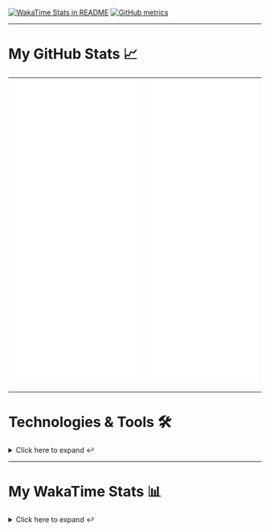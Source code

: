 [![WakaTime Stats in README](https://github.com/LOsioChico/LOsioChico/actions/workflows/waka.yml/badge.svg)](https://github.com/LOsioChico/LOsioChico/actions/workflows/waka.yml) [![GitHub metrics](https://github.com/LOsioChico/LOsioChico/actions/workflows/metrics.yml/badge.svg)](https://github.com/LOsioChico/LOsioChico/actions/workflows/metrics.yml)

---

# My GitHub Stats 📈

| ![](./assets/metrics.svg) | ![](./assets/metrics2.svg) |
| ------------------------- | -------------------------- |

---

# Technologies & Tools 🛠️

<details>
<summary>Click here to expand ↩️</summary>
<br>

## Programming Languages

[![HTML5](https://img.shields.io/badge/HTML5-E34F26?style=for-the-badge&logo=html5&logoColor=white)](https://developer.mozilla.org/en-US/docs/Web/HTML)
[![CSS3](https://img.shields.io/badge/CSS3-1572B6?style=for-the-badge&logo=css3&logoColor=white)](https://developer.mozilla.org/en-US/docs/Web/CSS)
[![JavaScript](https://img.shields.io/badge/JavaScript-F7DF1E?style=for-the-badge&logo=javascript&logoColor=black)](https://developer.mozilla.org/en-US/docs/Web/JavaScript)
[![TypeScript](https://img.shields.io/badge/TypeScript-007ACC?style=for-the-badge&logo=typescript&logoColor=white)](https://www.typescriptlang.org/)

## Web Development

[![React](https://img.shields.io/badge/React-%2361DAFB.svg?&style=for-the-badge&logo=react&logoColor=white)](https://reactjs.org/)
[![React Router Dom](https://img.shields.io/badge/React%20Router%20Dom-CA4245?style=for-the-badge&logo=react-router&logoColor=white)](https://reactrouter.com/)
[![Framer Motion](https://img.shields.io/badge/Framer%20Motion-000000?style=for-the-badge&logo=framer&logoColor=white)](https://www.framer.com/api/motion/)
[![React Query](https://img.shields.io/badge/React%20Query-FF4154?style=for-the-badge&logo=react&logoColor=white)](https://react-query.tanstack.com/)
![Zustand](https://img.shields.io/badge/zustand-%2320232a.svg?style=for-the-badge&logo=react&logoColor=%2361DAFB)

## Form Handling

[![React Hook Form](https://img.shields.io/badge/React%20Hook%20Form-0DAE8B?style=for-the-badge&logo=react-hook-form&logoColor=white)](https://react-hook-form.com/)
[![Zod](https://img.shields.io/badge/Zod-DF2935?style=for-the-badge&logo=typescript&logoColor=white)](https://github.com/colinhacks/zod)

## Web Development Tools

[![Vitest](https://img.shields.io/badge/Vitest-646CFF?style=for-the-badge&logo=vite&logoColor=white)](https://vitest.netlify.app/)
[![ESLint](https://img.shields.io/badge/ESLint-4B32C3?style=for-the-badge&logo=eslint&logoColor=white)](https://eslint.org/)
[![Prettier](https://img.shields.io/badge/Prettier-F7B93E?style=for-the-badge&logo=prettier&logoColor=black)](https://prettier.io/)
[![Tailwind CSS](https://img.shields.io/badge/Tailwind%20CSS-38B2AC?style=for-the-badge&logo=tailwind-css&logoColor=white)](https://tailwindcss.com/)

## Workflow Tools

[![Git](https://img.shields.io/badge/Git-F05032?style=for-the-badge&logo=git&logoColor=white)](https://git-scm.com/)
[![Visual Studio Code](https://img.shields.io/badge/Visual%20Studio%20Code-007ACC?style=for-the-badge&logo=visual-studio-code&logoColor=white)](https://code.visualstudio.com/)

</details>

---

# My WakaTime Stats 📊

<details>
<summary>Click here to expand ↩️</summary>
<br>

<!--START_SECTION:waka-->
![Code Time](http://img.shields.io/badge/Code%20Time-702%20hrs%207%20mins-blue)

![Lines of code](https://img.shields.io/badge/From%20Hello%20World%20I%27ve%20Written-527.4%20thousand%20lines%20of%20code-blue)

**🐱 My GitHub Data** 

> 📦 129.5 kB Used in GitHub's Storage 
 > 
> 🏆 1,003 Contributions in the Year 2023
 > 
> 🚫 Not Opted to Hire
 > 
> 📜 13 Public Repositories 
 > 
> 🔑 7 Private Repositories 
 > 
**I'm an Early 🐤** 

```text
🌞 Morning                1117 commits        ██████░░░░░░░░░░░░░░░░░░░   25.83 % 
🌆 Daytime                1904 commits        ███████████░░░░░░░░░░░░░░   44.03 % 
🌃 Evening                643 commits         ████░░░░░░░░░░░░░░░░░░░░░   14.87 % 
🌙 Night                  660 commits         ████░░░░░░░░░░░░░░░░░░░░░   15.26 % 
```
📅 **I'm Most Productive on Wednesday** 

```text
Monday                   705 commits         ████░░░░░░░░░░░░░░░░░░░░░   16.30 % 
Tuesday                  402 commits         ██░░░░░░░░░░░░░░░░░░░░░░░   09.30 % 
Wednesday                1540 commits        █████████░░░░░░░░░░░░░░░░   35.62 % 
Thursday                 557 commits         ███░░░░░░░░░░░░░░░░░░░░░░   12.88 % 
Friday                   536 commits         ███░░░░░░░░░░░░░░░░░░░░░░   12.40 % 
Saturday                 373 commits         ██░░░░░░░░░░░░░░░░░░░░░░░   08.63 % 
Sunday                   211 commits         █░░░░░░░░░░░░░░░░░░░░░░░░   04.88 % 
```


📊 **This Week I Spent My Time On** 

```text
💬 Programming Languages: 
TypeScript               6 hrs 38 mins       ██████████░░░░░░░░░░░░░░░   38.82 % 
JavaScript               3 hrs 53 mins       ██████░░░░░░░░░░░░░░░░░░░   22.79 % 
JSON                     2 hrs 28 mins       ████░░░░░░░░░░░░░░░░░░░░░   14.48 % 
PowerShell               1 hr 15 mins        ██░░░░░░░░░░░░░░░░░░░░░░░   07.32 % 
TSQL                     28 mins             █░░░░░░░░░░░░░░░░░░░░░░░░   02.80 % 
```

**I Mostly Code in TypeScript** 

```text
TypeScript               11 repos            ███████████░░░░░░░░░░░░░░   45.83 % 
JavaScript               9 repos             █████████░░░░░░░░░░░░░░░░   37.50 % 
CSS                      4 repos             ████░░░░░░░░░░░░░░░░░░░░░   16.67 % 
```




 Last Updated on 14/09/2023 00:43:17 UTC
<!--END_SECTION:waka-->

## </details>
